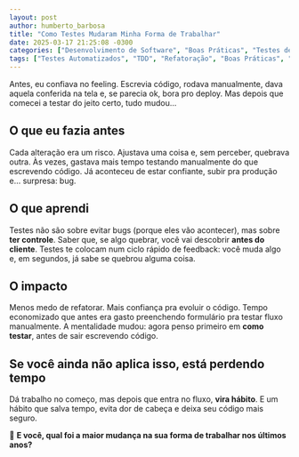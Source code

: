 ```yaml
---
layout: post
author: humberto_barbosa
title: "Como Testes Mudaram Minha Forma de Trabalhar"
date: 2025-03-17 21:25:08 -0300
categories: ["Desenvolvimento de Software", "Boas Práticas", "Testes de Software"]
tags: ["Testes Automatizados", "TDD", "Refatoração", "Boas Práticas", "Ciclo de Feedback", "Desenvolvimento Ágil", "Qualidade de Código", "Debugging"]
---
```


Antes, eu confiava no feeling. Escrevia código, rodava manualmente, dava aquela conferida na tela e, se parecia ok, bora pro deploy. Mas depois que comecei a testar do jeito certo, tudo mudou…

## O que eu fazia antes

Cada alteração era um risco. Ajustava uma coisa e, sem perceber, quebrava outra. Às vezes, gastava mais tempo testando manualmente do que escrevendo código. Já aconteceu de estar confiante, subir pra produção e… surpresa: bug.

## O que aprendi

Testes não são sobre evitar bugs (porque eles vão acontecer), mas sobre **ter controle**. Saber que, se algo quebrar, você vai descobrir **antes do cliente**. Testes te colocam num ciclo rápido de feedback: você muda algo e, em segundos, já sabe se quebrou alguma coisa.

## O impacto

Menos medo de refatorar. Mais confiança pra evoluir o código. Tempo economizado que antes era gasto preenchendo formulário pra testar fluxo manualmente. A mentalidade mudou: agora penso primeiro em **como testar**, antes de sair escrevendo código.

## Se você ainda não aplica isso, está perdendo tempo

Dá trabalho no começo, mas depois que entra no fluxo, **vira hábito**. E um hábito que salva tempo, evita dor de cabeça e deixa seu código mais seguro.

📌 **E você, qual foi a maior mudança na sua forma de trabalhar nos últimos anos?**
